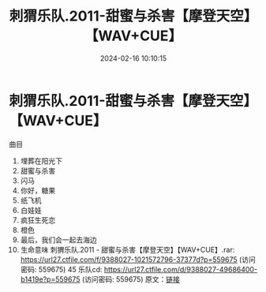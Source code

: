 ﻿---
title: 刺猬乐队.2011-甜蜜与杀害【摩登天空】【WAV+CUE】
date: 2024-02-16 10:10:15
categories: WAV车载音乐、镜像
tags: 华语中文
---
# 刺猬乐队.2011-甜蜜与杀害【摩登天空】【WAV+CUE】

曲目
01. 埋葬在阳光下
02. 甜蜜与杀害
03. 闪马
04. 你好，糖果
05. 纸飞机
06. 白娃娃
07. 疯狂生死恋
08. 橙色
09. 最后，我们会一起去海边
10. 生命意味
刺猬乐队.2011 - 甜蜜与杀害【摩登天空】【WAV+CUE】.rar: https://url27.ctfile.com/f/9388027-1021572796-37377d?p=559675
(访问密码: 559675)
45 乐队cd: https://url27.ctfile.com/d/9388027-49686400-b1419e?p=559675
(访问密码: 559675)
原文：[链接](https://blog.sina.com.cn/s/blog_1647c7e76010314gg.html)